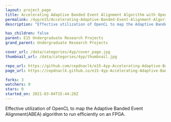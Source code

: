 ```yaml
---
layout: project_page
title: Accelerating Adaptive Banded Event Alignment Algorithm with OpenCL on FPGA
permalink: /4yp/e15/Accelerating-Adaptive-Banded-Event-Alignment-Algorithm-with-OpenCL-on-FPGA/
description: "Effective utilization of OpenCL to map the Adaptive Banded Event Alignment(ABEA) algorithm to run eﬃciently on an FPGA."

has_children: false
parent: E15 Undergraduate Research Projects
grand_parent: Undergraduate Research Projects

cover_url: /data/categories/4yp/cover_page.jpg
thumbnail_url: /data/categories/4yp/thumbnail.jpg

repo_url: https://github.com/cepdnaclk/e15-4yp-Accelerating-Adaptive-Banded-Event-Alignment-Algorithm-with-OpenCL-on-FPGA
page_url: https://cepdnaclk.github.io/e15-4yp-Accelerating-Adaptive-Banded-Event-Alignment-Algorithm-with-OpenCL-on-FPGA

forks: 3
watchers: 0
stars: 0
started_on: 2021-03-04T15:44:28Z
---
```

Effective utilization of OpenCL to map the Adaptive Banded Event Alignment(ABEA) algorithm to run eﬃciently on an FPGA.

